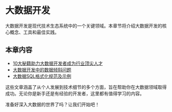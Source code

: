 # 大数据开发

大数据开发是现代技术生态系统中的一个关键领域。本章节将介绍大数据开发的核心概念、工具和最佳实践。

## 本章内容

- [10大秘籍助力大数据开发者成为行业顶尖人才](./10大秘籍助力大数据开发者成为行业顶尖人才%20｜Spark优化技巧%20+%20软技能进阶.md)
- [大数据开发中的数据倾斜问题](./大数据开发中的数据倾斜问题.md)
- [大数据SQL格式化规范及示例](./大数据SQL格式化规范及示例.md)

这些文章涵盖了从个人发展到技术细节的多个方面，旨在帮助你在大数据领域取得成功。无论你是新手还是有经验的开发者，这里都有值得学习的内容。

准备好深入大数据的世界了吗？让我们开始吧！